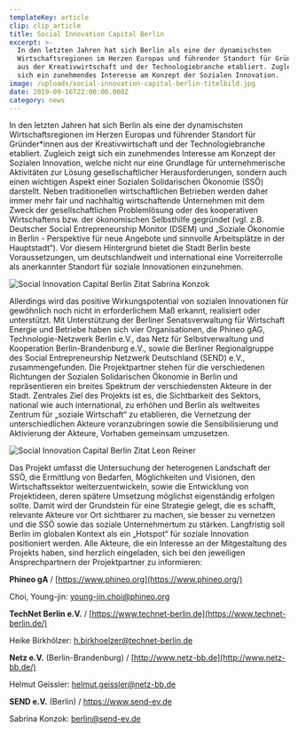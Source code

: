 ```yaml
---
templateKey: article
clip: clip_article
title: Social Innovation Capital Berlin
excerpt: >-
  In den letzten Jahren hat sich Berlin als eine der dynamischsten
  Wirtschaftsregionen im Herzen Europas und führender Standort für Gründer*innen
  aus der Kreativwirtschaft und der Technologiebranche etabliert. Zugleich zeigt
  sich ein zunehmendes Interesse am Konzept der Sozialen Innovation.
image: /uploads/social-innovation-capital-berlin-titelbild.jpg
date: 2019-09-16T22:00:00.000Z
category: news
---
```

In den letzten Jahren hat sich Berlin als eine der dynamischsten Wirtschaftsregionen im Herzen Europas und führender Standort für Gründer*innen aus der Kreativwirtschaft und der Technologiebranche etabliert. Zugleich zeigt sich ein zunehmendes Interesse am Konzept der Sozialen Innovation, welche nicht nur eine Grundlage für unternehmerische Aktivitäten zur Lösung gesellschaftlicher Herausforderungen, sondern auch einen wichtigen Aspekt einer Sozialen Solidarischen Ökonomie (SSÖ) darstellt. Neben traditionellen wirtschaftlichen Betrieben werden daher immer mehr fair und nachhaltig wirtschaftende Unternehmen mit dem Zweck der gesellschaftlichen Problemlösung oder des kooperativen Wirtschaftens bzw. der ökonomischen Selbsthilfe gegründet (vgl. z.B. Deutscher Social Entrepreneurship Monitor (DSEM) und „Soziale Ökonomie in Berlin - Perspektive für neue Angebote und sinnvolle Arbeitsplätze in der Hauptstadt“). Vor diesem Hintergrund bietet die Stadt Berlin beste Voraussetzungen, um deutschlandweit und international eine Vorreiterrolle als anerkannter Standort für soziale Innovationen einzunehmen. 

![Social Innovation Capital Berlin Zitat Sabrina Konzok](/uploads/social-innovation-capital-berlin_sabrina_800x600.jpg "Social Innovation Capital Berlin Zitat Sabrina Konzok")

Allerdings wird das positive Wirkungspotential von sozialen Innovationen für gewöhnlich noch nicht in erforderlichem Maß erkannt, realisiert oder unterstützt. Mit Unterstützung der Berliner Senatsverwaltung für Wirtschaft Energie und Betriebe haben sich vier Organisationen, die Phineo gAG, Technologie-Netzwerk Berlin e.V., das Netz für Selbstverwaltung und Kooperation Berlin-Brandenburg e.V., sowie die Berliner Regionalgruppe des Social Entrepreneurship Netzwerk Deutschland (SEND) e.V., zusammengefunden. Die Projektpartner stehen für die verschiedenen Richtungen der Sozialen Solidarischen Ökonomie in Berlin und repräsentieren ein breites Spektrum der verschiedensten Akteure in der Stadt. Zentrales Ziel des Projekts ist es, die Sichtbarkeit des Sektors, national wie auch international, zu erhöhen und Berlin als weltweites Zentrum für „soziale Wirtschaft“ zu etablieren, die Vernetzung der unterschiedlichen Akteure voranzubringen sowie die Sensibilisierung und Aktivierung der Akteure, Vorhaben gemeinsam umzusetzen.

![Social Innovation Capital Berlin Zitat Leon Reiner](/uploads/social-innovation-capital-berlin_leon_800x420.jpg "Social Innovation Capital Berlin Zitat Leon Reiner")

Das Projekt umfasst die Untersuchung der heterogenen Landschaft der SSÖ, die Ermittlung von Bedarfen, Möglichkeiten und Visionen, den Wirtschaftssektor weiterzuentwickeln, sowie die Entwicklung von Projektideen, deren spätere Umsetzung möglichst eigenständig erfolgen sollte. Damit wird der Grundstein für eine Strategie gelegt, die es schafft, relevante Akteure vor Ort sichtbarer zu machen, sie besser zu vernetzen und die SSÖ sowie das soziale Unternehmertum zu stärken. Langfristig soll Berlin im globalen Kontext als ein „Hotspot“ für soziale Innovation positioniert werden. Alle Akteure, die ein Interesse an der Mitgestaltung des Projekts haben, sind herzlich eingeladen, sich bei den jeweiligen Ansprechpartnern der Projektpartner zu informieren:

**Phineo gA** / [https://www.phineo.org](https://www.phineo.org/)

Choi, Young-jin: young-jin.choi@phineo.org

**TechNet Berlin e.V.** / [https://www.technet-berlin.de](https://www.technet-berlin.de/)

Heike Birkhölzer: h.birkhoelzer@technet-berlin.de

**Netz e.V.** (Berlin-Brandenburg) / [http://www.netz-bb.de](http://www.netz-bb.de/)

Helmut Geissler: helmut.geissler@netz-bb.de

**SEND e.V.** (Berlin) / <https://www.send-ev.de>

Sabrina Konzok: berlin@send-ev.de
